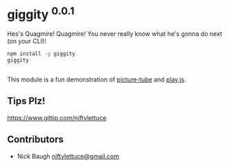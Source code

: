 
# giggity <sup>0.0.1</sup>

Hes's Quagmire! Quagmire! You never really know what he's gonna do next (on your CLI)!

```bash
npm install -g giggity
giggity
```

<img src="https://raw.github.com/niftylettuce/giggity/master/quagmire.png" alt="" />

This module is a fun demonstration of [picture-tube][1] and [play.js][2].

## Tips Plz!

<https://www.gittip.com/niftylettuce>

## Contributors

* Nick Baugh <niftylettuce@gmail.com>

[1]: https://github.com/substack/picture-tube
[2]: https://github.com/Marak/play.js
